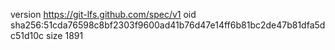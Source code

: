 version https://git-lfs.github.com/spec/v1
oid sha256:51cda76598c8bf2303f9600ad41b76d47e14ff6b81bc2de47b81dfa5dc51d10c
size 1891

